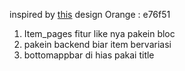 inspired by [this](https://dribbble.com/shots/15466761-Furniture-App/attachments/7239343?mode=media) design
Orange : e76f51

1. Item_pages fitur like nya pakein bloc
2. pakein backend biar item bervariasi
3. bottomappbar di hias pakai title
